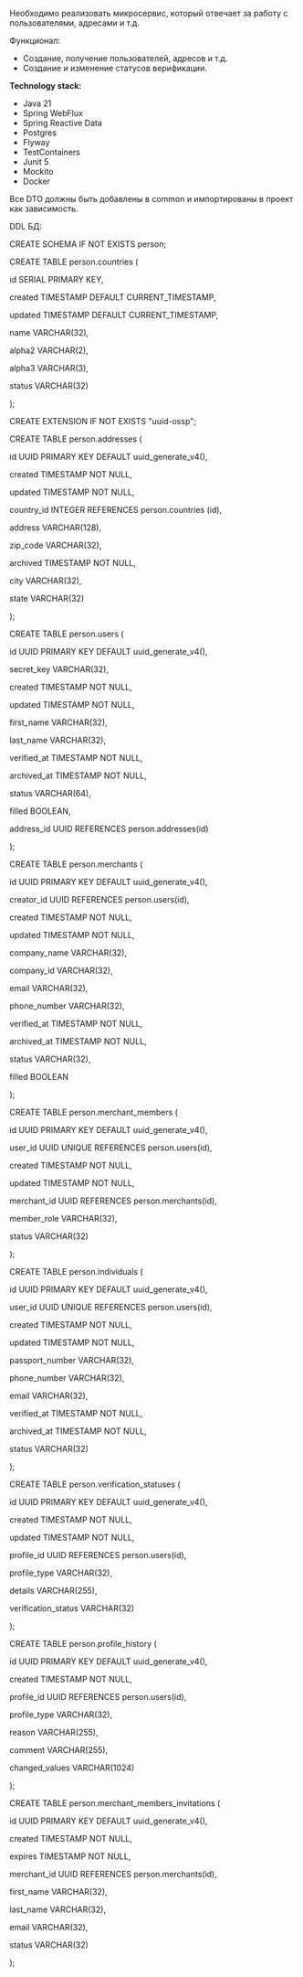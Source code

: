 Необходимо реализовать микросервис, который отвечает за работу с пользователями, адресами и т.д.

Функционал:

- Создание, получение пользователей, адресов и т.д.
- Создание и изменение статусов верификации.

**Technology stack:**

- Java 21
- Spring WebFlux
- Spring Reactive Data
- Postgres
- Flyway
- TestContainers
- Junit 5
- Mockito
- Docker

Все DTO должны быть добавлены в common и импортированы в проект как зависимость.

DDL БД:

CREATE SCHEMA IF NOT EXISTS person;

CREATE TABLE person.countries (

id SERIAL PRIMARY KEY,

created TIMESTAMP DEFAULT CURRENT_TIMESTAMP,

updated TIMESTAMP DEFAULT CURRENT_TIMESTAMP,

name VARCHAR(32),

alpha2 VARCHAR(2),

alpha3 VARCHAR(3),

status VARCHAR(32)

);

CREATE EXTENSION IF NOT EXISTS "uuid-ossp";

CREATE TABLE person.addresses (

id UUID PRIMARY KEY DEFAULT uuid_generate_v4(),

created TIMESTAMP NOT NULL,

updated TIMESTAMP NOT NULL,

country_id INTEGER REFERENCES person.countries (id),

address VARCHAR(128),

zip_code VARCHAR(32),

archived TIMESTAMP NOT NULL,

city VARCHAR(32),

state VARCHAR(32)

);

CREATE TABLE person.users (

id UUID PRIMARY KEY DEFAULT uuid_generate_v4(),

secret_key VARCHAR(32),

created TIMESTAMP NOT NULL,

updated TIMESTAMP NOT NULL,

first_name VARCHAR(32),

last_name VARCHAR(32),

verified_at TIMESTAMP NOT NULL,

archived_at TIMESTAMP NOT NULL,

status VARCHAR(64),

filled BOOLEAN,

address_id UUID REFERENCES person.addresses(id)

);

CREATE TABLE person.merchants (

id UUID PRIMARY KEY DEFAULT uuid_generate_v4(),

creator_id UUID REFERENCES person.users(id),

created TIMESTAMP NOT NULL,

updated TIMESTAMP NOT NULL,

company_name VARCHAR(32),

company_id VARCHAR(32),

email VARCHAR(32),

phone_number VARCHAR(32),

verified_at TIMESTAMP NOT NULL,

archived_at TIMESTAMP NOT NULL,

status VARCHAR(32),

filled BOOLEAN

);

CREATE TABLE person.merchant_members (

id UUID PRIMARY KEY DEFAULT uuid_generate_v4(),

user_id UUID UNIQUE REFERENCES person.users(id),

created TIMESTAMP NOT NULL,

updated TIMESTAMP NOT NULL,

merchant_id UUID REFERENCES person.merchants(id),

member_role VARCHAR(32),

status VARCHAR(32)

);

CREATE TABLE person.individuals (

id UUID PRIMARY KEY DEFAULT uuid_generate_v4(),

user_id UUID UNIQUE REFERENCES person.users(id),

created TIMESTAMP NOT NULL,

updated TIMESTAMP NOT NULL,

passport_number VARCHAR(32),

phone_number VARCHAR(32),

email VARCHAR(32),

verified_at TIMESTAMP NOT NULL,

archived_at TIMESTAMP NOT NULL,

status VARCHAR(32)

);

CREATE TABLE person.verification_statuses (

id UUID PRIMARY KEY DEFAULT uuid_generate_v4(),

created TIMESTAMP NOT NULL,

updated TIMESTAMP NOT NULL,

profile_id UUID REFERENCES person.users(id),

profile_type VARCHAR(32),

details VARCHAR(255),

verification_status VARCHAR(32)

);

CREATE TABLE person.profile_history (

id UUID PRIMARY KEY DEFAULT uuid_generate_v4(),

created TIMESTAMP NOT NULL,

profile_id UUID REFERENCES person.users(id),

profile_type VARCHAR(32),

reason VARCHAR(255),

comment VARCHAR(255),

changed_values VARCHAR(1024)

);

CREATE TABLE person.merchant_members_invitations (

id UUID PRIMARY KEY DEFAULT uuid_generate_v4(),

created TIMESTAMP NOT NULL,

expires TIMESTAMP NOT NULL,

merchant_id UUID REFERENCES person.merchants(id),

first_name VARCHAR(32),

last_name VARCHAR(32),

email VARCHAR(32),

status VARCHAR(32)

);
